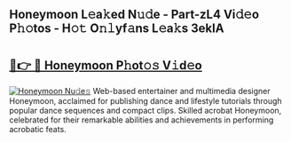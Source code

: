 ## Honeymoon L𝚎a𝚔ed N𝚞𝚍e - Part-zL4 Vi𝚍𝚎o P𝚑𝚘tos - H𝚘𝚝 O𝚗𝚕yf𝚊ns L𝚎a𝚔s 3eklA

# <h2><a href="http://kfefgh.oniu.top/?m=Honeymoon">🔗👉 🔴 Honeymoon P𝚑ot𝚘𝚜 V𝚒d𝚎o</a></h2>

[![Honeymoon Nu𝚍e𝚜](https://i.imgur.com/0qMVB7G.gif)](http://kfefgh.oniu.top/?m=Honeymoon)
Web-based entertainer and multimedia designer Honeymoon, acclaimed for publishing dance and lifestyle tutorials through popular dance sequences and compact clips. Skilled acrobat Honeymoon, celebrated for their remarkable abilities and achievements in performing acrobatic feats.  
